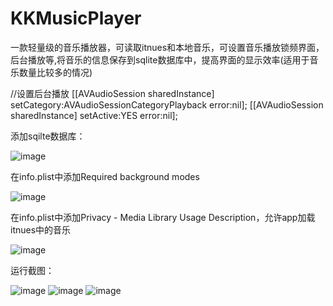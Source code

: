 # KKMusicPlayer
一款轻量级的音乐播放器，可读取itnues和本地音乐，可设置音乐播放锁频界面，后台播放等,将音乐的信息保存到sqlite数据库中，提高界面的显示效率(适用于音乐数量比较多的情况)



//设置后台播放
[[AVAudioSession sharedInstance] setCategory:AVAudioSessionCategoryPlayback error:nil];
[[AVAudioSession sharedInstance] setActive:YES error:nil];

添加sqilte数据库：

![image](https://github.com/WUYUJIAN/KKMusicPlayer/blob/master/截图/1.png)

在info.plist中添加Required background modes

![image](https://github.com/WUYUJIAN/KKMusicPlayer/blob/master/截图/2.png)

在info.plist中添加Privacy - Media Library Usage Description，允许app加载itnues中的音乐

![image](https://github.com/WUYUJIAN/KKMusicPlayer/blob/master/截图/3.png)

运行截图：

![image](https://github.com/WUYUJIAN/KKMusicPlayer/blob/master/截图/4.png)
![image](https://github.com/WUYUJIAN/KKMusicPlayer/blob/master/截图/5.png)
![image](https://github.com/WUYUJIAN/KKMusicPlayer/blob/master/截图/6.png)
